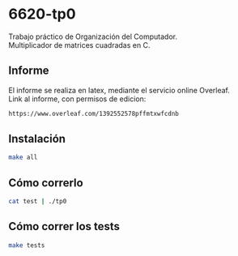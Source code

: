 # 6620-tp0

Trabajo práctico de Organización del Computador.  
Multiplicador de matrices cuadradas en C.

## Informe 


El informe se realiza en latex, mediante el servicio online Overleaf.  
Link al informe, con permisos de edicion:  
```bash
https://www.overleaf.com/1392552578pffmtxwfcdnb
```

## Instalación

```bash
make all
```

## Cómo correrlo

```bash
cat test | ./tp0
```

## Cómo correr los tests

```bash
make tests
```


